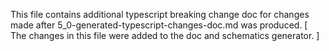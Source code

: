 This file contains additional typescript breaking change doc for changes made after 5_0-generated-typescript-changes-doc.md was produced.
[ The changes in this file were added to the doc and schematics generator. ]
